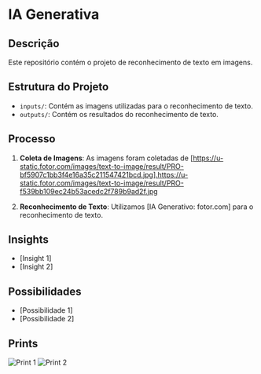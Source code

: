 # IA Generativa

## Descrição

Este repositório contém o projeto de reconhecimento de texto em imagens. 

## Estrutura do Projeto

- `inputs/`: Contém as imagens utilizadas para o reconhecimento de texto.
- `outputs/`: Contém os resultados do reconhecimento de texto.

## Processo

1. **Coleta de Imagens**: As imagens foram coletadas de [https://u-static.fotor.com/images/text-to-image/result/PRO-bf5907c1bb3f4e16a35c211547421bcd.jpg].https://u-static.fotor.com/images/text-to-image/result/PRO-f539bb109ec24b53acedc2f789b9ad2f.jpg

2. **Reconhecimento de Texto**: Utilizamos [IA Generativo: fotor.com] para o reconhecimento de texto.

## Insights

- [Insight 1]
- [Insight 2]

## Possibilidades

- [Possibilidade 1]
- [Possibilidade 2]

## Prints

![Print 1](outputs/fotor-ai-1.png)
![Print 2](outputs/fotor-ai-2.png)

